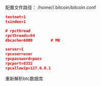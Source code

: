 配置文件路径： /home/<username>/.bitcoin/bitcoin.conf

```json
testnet=1
txindex=1

# rpcthread 
rpcthreads=64
dbcache=6000        # MB

server=1
rpcuser=user
rpcpassword=pass
rpcport=8332
rpcallowip=127.0.0.1
```


重新解析btc数据库